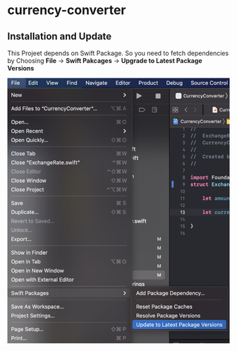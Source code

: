 # currency-converter
## Installation and Update
This Projeet depends on Swift Package. So you need to fetch dependencies by Choosing **File** -> **Swift Pakcages** -> **Upgrade to Latest Package Versions**

![image](./picture_1.png)

